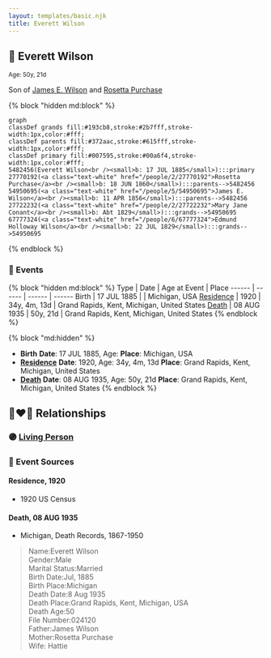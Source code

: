 ```yaml
---
layout: templates/basic.njk
title: Everett Wilson
---
```

## 🔵 Everett Wilson
<small>Age: 50y, 21d</small>

Son of [James E. Wilson](/people/5/54950695) and [Rosetta Purchase](/people/2/27770192)

{% block "hidden md:block" %}
```mermaid
graph
classDef grands fill:#193cb8,stroke:#2b7fff,stroke-width:1px,color:#fff;
classDef parents fill:#372aac,stroke:#615fff,stroke-width:1px,color:#fff;
classDef primary fill:#007595,stroke:#00a6f4,stroke-width:1px,color:#fff;
5482456(Everett Wilson<br /><small>b: 17 JUL 1885</small>):::primary
27770192(<a class="text-white" href="/people/2/27770192">Rosetta Purchase</a><br /><small>b: 18 JUN 1860</small>):::parents-->5482456
54950695(<a class="text-white" href="/people/5/54950695">James E. Wilson</a><br /><small>b: 11 APR 1856</small>):::parents-->5482456
27722232(<a class="text-white" href="/people/2/27722232">Mary Jane Conant</a><br /><small>b: Abt 1829</small>):::grands-->54950695
67777324(<a class="text-white" href="/people/6/67777324">Edmund Holloway Wilson</a><br /><small>b: 22 JUL 1829</small>):::grands-->54950695
```
{% endblock %}

### 📆 Events

{% block "hidden md:block" %}
Type | Date | Age at Event | Place
------ | ------ | ------ | ------
Birth | 17 JUL 1885 |  | Michigan, USA
[Residence](#event-event-0) | 1920 | 34y, 4m, 13d | Grand Rapids, Kent, Michigan, United States
[Death](#event-event-4) | 08 AUG 1935 | 50y, 21d | Grand Rapids, Kent, Michigan, United States
{% endblock %}

{% block "md:hidden" %}
- **Birth**
**Date**: 17 JUL 1885, Age:
**Place**: Michigan, USA
- **[Residence](#event-event-0)**
**Date**: 1920, Age: 34y, 4m, 13d
**Place**: Grand Rapids, Kent, Michigan, United States
- **[Death](#event-event-4)**
**Date**: 08 AUG 1935, Age: 50y, 21d
**Place**: Grand Rapids, Kent, Michigan, United States
{% endblock %}

## 👩‍❤️‍👨 Relationships

### 🟣 [Living Person](/people/4/43910042)

### 📰 Event Sources

#### <a id="event-event-0"></a> Residence, 1920
* 1920 US Census

#### <a id="event-event-4"></a> Death, 08 AUG 1935
* Michigan, Death Records, 1867-1950
>   
  > Name:Everett Wilson  
  > Gender:Male  
  > Marital Status:Married  
  > Birth Date:Jul, 1885  
  > Birth Place:Michigan  
  > Death Date:8 Aug 1935  
  > Death Place:Grand Rapids, Kent, Michigan, USA  
  > Death Age:50  
  > File Number:024120  
  > Father:James Wilson  
  > Mother:Rosetta Purchase  
  > Wife: Hattie
